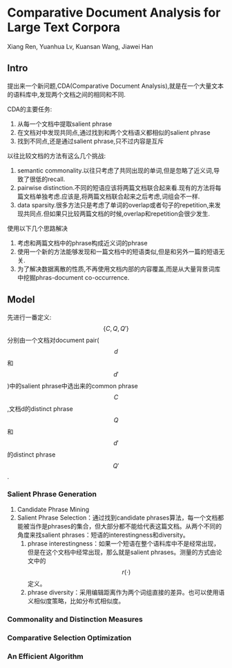 # Comparative Document Analysis for Large Text Corpora

Xiang Ren, Yuanhua Lv, Kuansan Wang, Jiawei Han

## Intro

提出来一个新问题,CDA(Comparative Document Analysis),就是在一个大量文本的语料库中,发现两个文档之间的相同和不同.

CDA的主要任务:

1. 从每一个文档中提取salient phrase
2. 在文档对中发现共同点,通过找到和两个文档语义都相似的salient phrase
3. 找到不同点,还是通过salient phrase,只不过内容是互斥

以往比较文档的方法有这么几个挑战:

1. semantic commonality.以往只考虑了共同出现的单词,但是忽略了近义词,导致了很低的recall.
2. pairwise distinction.不同的短语应该将两篇文档联合起来看.现有的方法将每篇文档单独考虑.应该是,将两篇文档联合起来之后考虑,词组会不一样.
3. data sparsity.很多方法只是考虑了单词的overlap或者句子的repetition,来发现共同点.但如果只比较两篇文档的时候,overlap和repetition会很少发生.

使用以下几个思路解决

1. 考虑和两篇文档中的phrase构成近义词的phrase
2. 使用一个新的方法能够发现和一篇文档中的短语类似,但是和另外一篇的短语无关.
3. 为了解决数据离散的性质,不再使用文档内部的内容覆盖,而是从大量背景词库中挖掘phras-document co-occurrence.

## Model

先进行一番定义:$$\{C, Q, Q'\}$$分别由一个文档对document pair($$d$$和$$d'$$)中的salient phrase中选出来的common phrase $$C$$,文档d的distinct phrase $$Q$$和$$d'$$的distinct phrase $$Q'$$.

### Salient Phrase Generation

1. Candidate Phrase Mining
2. Salient Phrase Selection：通过找到candidate phrases算法，每一个文档都能被当作是phrases的集合，但大部分都不能给代表这篇文档。从两个不同的角度来找salient phrases：短语的interestingness和diversity。
    1. phrase interestingness：如果一个短语在整个语料库中不是经常出现，但是在这个文档中经常出现，那么就是salient phrases。测量的方式由论文中的$$r(\cdot)$$定义。
    2. phrase diversity：采用编辑距离作为两个词组直接的差异。也可以使用语义相似度策略，比如分布式相似度。

### Commonality and Distinction Measures

### Comparative Selection Optimization

### An Efficient Algorithm